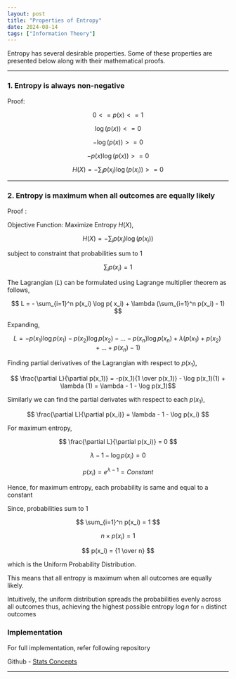 ```yaml
---
layout: post
title: "Properties of Entropy"
date: 2024-08-14
tags: ["Information Theory"]
---
```


Entropy has several desirable properties. Some of these properties are presented below along with their mathematical proofs.

---
### 1. Entropy is always non-negative

Proof:

$$ 0 <= p(x) <= 1 $$

$$ \log (p(x)) <= 0 $$

$$ -\log (p(x)) >= 0 $$

$$ -p(x) \log (p(x)) >= 0 $$

$$ H(X) = -\sum_{i} p(x_i) \log  (p( x_i)) >= 0 $$

---

### 2. Entropy is maximum when all outcomes are equally likely

Proof : 

Objective Function: Maximize Entropy $H(X)$, 

$$ H(X) = -\sum_{i} p(x_i) \log  (p( x_i)) $$

subject to constraint that probabilities sum to 1

$$ \sum_{i} p(x_i) = 1 $$

The Lagrangian $\mathcal(L)$ can be formulated using Lagrange multiplier theorem as follows,

$$ L = - \sum_{i=1}^n p(x_i) \log p( x_i) + \lambda (\sum_{i=1}^n p(x_i) - 1) $$

Expanding, 

$$ L = - p(x_1) \log p(x_1) - p(x_2) \log p(x_2) - ... - p(x_n) \log p(x_n) + \lambda (p(x_1) + p(x_2) + ... + p(x_n) - 1) $$

Finding partial derivatives of the Lagrangian with respect to $p(x_1)$,

$$ \frac{\partial L}{\partial p(x_1)} = -p(x_1){1 \over p(x_1)} - \log p(x_1)(1) + \lambda (1) = \lambda - 1 - \log p(x_1)$$

Similarly we can find the partial derivates with respect to each $p(x_1)$,

$$ \frac{\partial L}{\partial p(x_i)} = \lambda - 1 - \log p(x_i) $$

For maximum entropy,

$$ \frac{\partial L}{\partial p(x_i)} = 0 $$

$$ \lambda - 1 - \log p(x_i) = 0 $$

$$ p(x_i) = e^{\lambda - 1} = Constant $$

Hence, for maximum entropy, each probability is same and equal to a constant

Since, probabilities sum to 1

$$ \sum_{i=1}^n p(x_i) = 1 $$

$$ n \times p(x_i) = 1 $$

$$ p(x_i) = {1 \over n} $$

which is the Uniform Probability Distribution.

This means that all entropy is maximum when all outcomes are equally likely.

Intuitively, the uniform distribution spreads the probabilities evenly across all outcomes thus, achieving the highest possible entropy 
$\log n$ for `n` distinct outcomes

### Implementation
For full implementation, refer following repository

Github - [Stats Concepts](https://github.com/gouherdanish/stats_concepts/git)

---